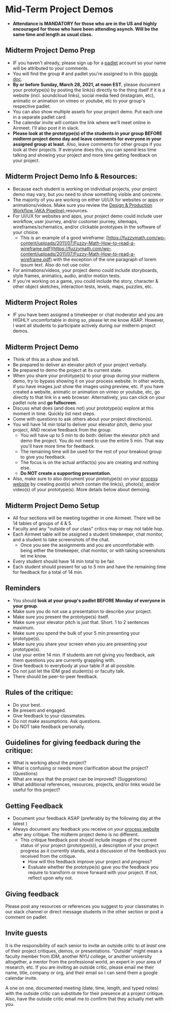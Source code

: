 # Mid-Term Project Demos



* **Attendance is MANDATORY for those who are in the US and highly encouraged for those who have been attending asynch. Will be the same time and length as usual class.**

## **Midterm Project Demo Prep**

* IF you haven't already, please sign up for a [padlet](http://padlet.com/) account so your name will be attributed to your comments. 
* You will find the group \# and padlet you're assigned to in this [google doc](https://docs.google.com/document/d/1nx6sCKFbDKpJ-pLjxW8kxPVdncsN0axpombmY8k875g/edit?usp=sharing).
* **By or before Sunday, March 28, 2021, at noon EST**, please document your prototype\(s\) by posting the link\(s\) directly to the thing itself if it is a website \(incl. soundcloud links\), social media feed \(instagram, etc\), animatic or animation on vimeo or youtube, etc to your group's respective padlet. 
* You can also show multiple assets for your project demo. Put each one in a separate padlet card.
* The calendar invite will contain the link where we'll meet online in Airmeet. I'll also post it in slack.
* **Please look at the prototype\(s\) of the students in your group BEFORE midterm project demo day and leave comments for everyone in your assigned group at least.** Also, leave comments for other groups if you look at their projects. If everyone does this, you can spend less time talking and showing your project and more time getting feedback on your project.



## Midterm Project Demo Info & Resources:

* Because each student is working on individual projects, your project demo may vary, but you need to show something visible and concrete. 
* The majority of you are working on either UI/UX for websites or apps or animations/videos. Make sure you review the [Design & Production Workflow \(AKA Pipeline\) ](../design-and-production-workflow-aka-pipeline.md)resources.
* For UI/UX for websites and apps, your project demo could include user workflow, user journey, and/or customer journey, sitemaps, wireframes/schematics, and/or clickable prototypes in the software of your choice. 
  * This is an example of a good wireframe: [https://fuzzymath.com/wp-content/uploads/2011/07/Fuzzy-Math-How-to-read-a-wireframe.pdf](https://fuzzymath.com/wp-content/uploads/2011/07/Fuzzy-Math-How-to-read-a-wireframe.pdf) with the exception of the one paragraph of lorem ipsum text. Also do not use color.
* For animations/videos, your project demo could include storyboards, style frames, animatics, audio, and/or motion tests.  
* If you're working on a game, you could include the story, character & other object sketches, interaction tests, levels, maps, puzzles, etc. 



## **Midterm Project Roles**

* IF you have been assigned a timekeeper or chat moderator and you are HIGHLY uncomfortable in doing so, please let me know ASAP. However, I want all students to participate actively during our midterm project demos.

## **Midterm Project Demo**

* Think of this as a show and tell.
* Be prepared to deliver an elevator pitch of your project verbally. 
* Be prepared to demo the project at its current state. 
* When you share your prototype\(s\) to your group during your midterm demo, try to bypass showing it on your process website. In other words, if you have images just show the images using preview, etc. If you have created a website, animatic or animation on vimeo or youtube, etc, go directly to that link in a web browser. Alternatively, you can click on your padlet note and **go fullscreen**.
* Discuss what does \(and does not\) your prototype\(s\) explore at this moment in time. Quickly list next steps. 
* Come with questions to ask others about your project direction\(s\).
* You will have 14 min total to deliver your elevator pitch, demo your project, AND receive feedback from the group.
  * You will have up to 5 min to do both: deliver the elevator pitch and demo the project. You do not need to use the entire 5 min. That way you'll have more time for feedback.
  * The remaining time will be used for the rest of your breakout group to give you feedback.
  * The focus is on the actual artifact\(s\) you are creating and nothing else.
  * **Do NOT create a supporting presentation.**
* Also, make sure to also document your prototype\(s\) on your [process website](../pre-work/website.md) by creating post\(s\) which contain the link\(s\), photo\(s\), and/or video\(s\) of your prototype\(s\). More details below about demoing.

## **Midterm Project Demo Setup**

* All four sections will be meeting together in one Airmeet. There will be 14 tables of groups of 4 & 5.
* Faculty and any "outside of our class" critics may or may not table hop.
* Each Airmeet table will be assigned a student timekeeper, chat monitor, and a student to take screenshots of the chat.
  * Once you see the assignments and you are uncomfortable with being either the timekeeper, chat monitor, or with taking screenshots let me know.
* Every student should have 14 min total to be fair. 
* Each student should present for up to 5 min and have the remaining time for feedback for a total of 14 min.

## Reminders

* You should **look at your group's padlet BEFORE Monday of everyone in your group**. 
* Make sure you do not use a presentation to describe your project.
* Make sure you present the prototype\(s\) itself.
* Make sure your elevator pitch is just that. Short. 1 to 2 sentences maximum.
* Make sure you spend the bulk of your 5 min presenting your prototype\(s\).
* Make sure you share your screen when you are presenting your prototype\(s\).
* Use your entire 14 min. If students are not giving you feedback, ask them questions you are currently grappling with.
* Give feedback to everybody at your table if at all possible.
* Do not just let the IDM grad student\(s\) or faculty talk.
* There should be peer-to-peer feedback.

## **Rules of the critique:**

* Do your best.
* Be present and engaged.
* Give feedback to your classmates. 
* Do not make assumptions. Ask questions.
* Do NOT take feedback personally.

## **Guidelines for giving feedback during the critique:**

* What is working about the project?
* What is confusing or needs more clarification about the project? \(Questions\)
* What are ways that the project can be improved? \(Suggestions\)
* What additional references, resources, projects, and/or links would be useful for this project?

## Getting Feedback

* Document your feedback ASAP \(preferably by the following day at the latest \)
* Always document any feedback you receive on your [process website](../pre-work/website.md) after any critique. The midterm project demo is no different. 
  * This critique feedback post should include images of the current status of your project \(prototype\(s\)\), a description of your project progress as it currently stands, and a discussion of the feedback you received from the critique.
    * How will this feedback improve your project and progress?
    * Evaluate whether the prototype\(s\) gave you the feedback you require to transform or move forward with your project. If not, reflect upon why not.

## **Giving feedback**

Please post any resources or references you suggest to your classmates in our slack channel or direct message students in the other section or post a comment on padlet.

## Invite guests

It is the responsibility of each senior to invite an outside critic to _at least_ one of their project critiques, demos, or presentations. “Outside” might mean a faculty member from IDM, another NYU college, or another university altogether, a mentor from the professional world, an expert in your area of research, etc. If you are inviting an outside critic, please email me their name, title, company or org, and their email so I can send them a google calendar invite.

A one on one, documented meeting \(date, time, length, and typed notes\) with the outside critic can substitute for their presence at a project critique. Also, have the outside critic email me to confirm that they actually met with you.





